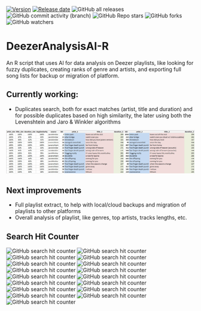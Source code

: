 [![Version](https://img.shields.io/github/release/fevieira27/DeezerAnalysisAI-R)](https://github.com/fevieira27/DeezerAnalysisAI-R/releases/latest)
[![Release date](https://img.shields.io/github/release-date/fevieira27/DeezerAnalysisAI-R)](https://github.com/fevieira27/DeezerAnalysisAI-R/releases/latest)
![GitHub all releases](https://img.shields.io/github/downloads/fevieira27/DeezerAnalysisAI-R/total)
![GitHub commit activity (branch)](https://img.shields.io/github/commit-activity/y/fevieira27/DeezerAnalysisAI-R)
![GitHub Repo stars](https://img.shields.io/github/stars/fevieira27/DeezerAnalysisAI-R)
![GitHub forks](https://img.shields.io/github/forks/fevieira27/DeezerAnalysisAI-R)
![GitHub watchers](https://img.shields.io/github/watchers/fevieira27/DeezerAnalysisAI-R)

# DeezerAnalysisAI-R
An R script that uses AI for data analysis on Deezer playlists, like looking for fuzzy duplicates, creating ranks of genre and artists, and exporting full song lists for backup or migration of platform.

## Currently working:
- Duplicates search, both for exact matches (artist, title and duration) and for possible duplicates based on high similarity, the later using both the Levenshtein and Jaro & Winkler algorithms

![Example of results from duplicates search](./img/DeezerDuplicates.jpg)

## Next improvements
- Full playlist extract, to help with local/cloud backups and migration of playlists to other platforms
- Overall analysis of playlist, like genres, top artists, tracks lengths, etc.

## Search Hit Counter
![GitHub search hit counter](https://img.shields.io/github/search/fevieira27/ImageRecognitionAI-R/r)
![GitHub search hit counter](https://img.shields.io/github/search/fevieira27/ImageRecognitionAI-R/ai)
![GitHub search hit counter](https://img.shields.io/github/search/fevieira27/ImageRecognitionAI-R/music)
![GitHub search hit counter](https://img.shields.io/github/search/fevieira27/ImageRecognitionAI-R/songs)
![GitHub search hit counter](https://img.shields.io/github/search/fevieira27/ImageRecognitionAI-R/deezer)
![GitHub search hit counter](https://img.shields.io/github/search/fevieira27/ImageRecognitionAI-R/deezer-api)
![GitHub search hit counter](https://img.shields.io/github/search/fevieira27/ImageRecognitionAI-R/deezer-music-api)
![GitHub search hit counter](https://img.shields.io/github/search/fevieira27/ImageRecognitionAI-R/deezer-playlist)
![GitHub search hit counter](https://img.shields.io/github/search/fevieira27/ImageRecognitionAI-R/playlists)
![GitHub search hit counter](https://img.shields.io/github/search/fevieira27/ImageRecognitionAI-R/playlist)
![GitHub search hit counter](https://img.shields.io/github/search/fevieira27/ImageRecognitionAI-R/playlist-management)
![GitHub search hit counter](https://img.shields.io/github/search/fevieira27/ImageRecognitionAI-R/playlist-analysis)
![GitHub search hit counter](https://img.shields.io/github/search/fevieira27/ImageRecognitionAI-R/levenshtein)
![GitHub search hit counter](https://img.shields.io/github/search/fevieira27/ImageRecognitionAI-R/levenshtein-distance)
![GitHub search hit counter](https://img.shields.io/github/search/fevieira27/ImageRecognitionAI-R/jaro-winkler)
![GitHub search hit counter](https://img.shields.io/github/search/fevieira27/ImageRecognitionAI-R/jaro-winkler-distance)
![GitHub search hit counter](https://img.shields.io/github/search/fevieira27/ImageRecognitionAI-R/duplicate-detection)

